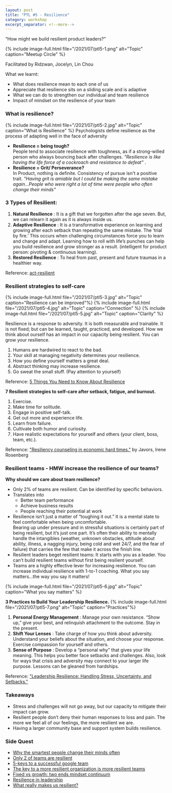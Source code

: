 ```yaml
---
layout: post
title: "PTL #5 - Resilience"
category: workshop
excerpt_separator: <!--more-->
---
```


<p class='sublead'>“How might we build resilient product leaders?”</p>

<!--more-->
{% include image-full.html file="/2021/07/ptl5-1.png" alt="Topic" caption="Meetup Circle" %}

Facilitated by Ridzwan, Jocelyn, Lin Chou

What we learnt:
- What does resilience mean to each one of us
- Appreciate that resilience sits on a sliding scale and is adaptive
- What we can do to strengthen our individual and team resilience
- Impact of mindset on the resilience of your team

### What is resilience?  
{% include image-full.html file="/2021/07/ptl5-2.jpg" alt="Topic" caption="What is Resilience" %}
Psychologists define resilience as the process of adapting well in the face of adversity
- **Resilience = being tough?**  
People tend to associate resilience with toughness, as if a strong-willed person who always bouncing back after challenges. _"Resilience is like having the life force of a cockroach and resistance to defeat"_ .
- **Resilience = Grit/ Perseverance?**  
In Product, nothing is definite. Consistency of pursue isn't a positive trait. _"Having grit is amiable but I could be making the same mistake again...People who were right a lot of time were people who often change their minds"_



### 3 Types of Resilient:  
  1. **Natural Resilience** : It is a gift that we forgotten after the age seven. But, we can relearn it again as it is always inside us.
  2. **Adaptive Resilience** : It is a transformative experience on learning and growing after each setback than repeating the same mistake. The ‘trial by fire.’ This occurs when challenging circumstances force you to learn and change and adapt. Learning how to roll with life’s punches can help you build resilience and grow stronger as a result. (intelligent for product person: pivoting & continuous learning).
  3. **Restored Resilience** : To heal from past, present and future traumas in a healthier way.

Reference: [act-resilient](http://www.act-resilient.org/Site/Blog/Entries/2012/8/28_The_Three_Types_of_Resilience.html)




###  Resilient strategies to self-care

{% include image-full.html file="/2021/07/ptl5-3.jpg" alt="Topic" caption="Resilience can be improved"%}
{% include image-full.html file="/2021/07/ptl5-4.jpg" alt="Topic" caption="Connection" %}
{% include image-full.html file="/2021/07/ptl5-5.jpg" alt="Topic" caption="Clarity" %}

Resilience is a response to adversity. It is both measurable and trainable. It is not fixed; but can be learned, taught, practiced, and developed. 
How we think about ourself has an impact in our capacity being resilient. You can grow your resilience.
1. Humans are hardwired to react to the bad.
2. Your skill at managing negativity determines your resilience.
3. How you define yourself matters a great deal.
4. Abstract thinking may increase resilience.
5. Go sweat the small stuff. (Pay attention to yourself)

Reference: [5 Things You Need to Know About Resilience](https://www.psychologytoday.com/us/blog/tech-support/201503/5-things-you-need-know-about-resilience)

**7 Resilient strategies to self-care after setback, fatigue, and burnout.**
1. Exercise.
2. Make time for solitude.
3. Engage in positive self-talk.
4. Get out more and experience life.
5. Learn from failure.
6. Cultivate both humor and curiosity. 
7. Have realistic expectations for yourself and others (your client, boss, team, etc.).

Reference:  ["Resiliency counseling in economic hard times."](https://link.gale.com/apps/doc/A233501749/AONE?u=anon~9913bb59&sid=googleScholar&xid=507553a9) by Javors, Irene Rosenberg


### Resilient teams - HMW increase the resilience of our teams? 

**Why should we care about team resilience?**
- Only 2% of teams are resilient. Can be identified by specific behaviors. 
- Translates into 
  - Better team performance
  - Achieve business results
  - People reaching their potential at work
- Resilience isn’t just a matter of “toughing it out.” It is a mental state to feel comfortable when being uncomfortable.  
  Bearing up under pressure and in stressful situations is certainly part of being resilient, but it’s just one part. It’s often their ability to mentally handle the intangibles (weather, unknown obstacles, attitude about ability, illness, a nagging injury, being cold and wet 24/7, and the fear of failure) that carries the few that make it across the finish line.
- Resilient leaders beget resilient teams:  It starts with you as a leader. You can’t build resilient teams without first being resilient yourself.
- Teams are a highly effective lever for increasing resilience. You can increase individual resilience with 1-to-1 coaching. What you say matters...the way you say it matters!

{% include image-full.html file="/2021/07/ptl5-6.jpg" alt="Topic" caption="What you say matters" %}

**3 Practices to Build Your Leadership Resilience.**
{% include image-full.html file="/2021/07/ptl5-7.png" alt="Topic" caption="Practices"%}

1. **Personal Energy Management** : Manage your own resistance. “Show up,” give your best, and relinquish attachment to the outcome. Stay in the present.
2. **Shift Your Lenses** : Take charge of how you think about adversity. Understand your beliefs about the situation, and choose your response. Exercise compassion for yourself and others.
3. **Sense of Purpose** : Develop a “personal why” that gives your life meaning. This helps you better face setbacks and challenges. Also, look for ways that crisis and adversity may connect to your larger life purpose. Lessons can be gleaned from hardships.

Reference:  ["Leadership Resilience: Handling Stress, Uncertainty, and Setbacks."](https://www.ccl.org/articles/leading-effectively-articles/leadership-resiliency-handling-stress-uncertainty-and-setbacks/) 

### Takeaways
- Stress and challenges will not go away, but our capacity to mitigate their impact can grow.
- Resilient people don’t deny their human responses to loss and pain. The more we feel all of our feelings, the more resilient we are.
- Having a larger community base and support system builds resilience.


### Side Quest
- [Why the smartest people change their minds often](https://www.cnbc.com/2019/03/12/amazon-billionaire-jeff-bezos-explains-why-the-smartest-people-change-their-minds-often.html)
- [Only 2 of teams are resilient](https://www.glassdoor.com/employers/blog/only-2-of-teams-are-resilient-heres-how-to-change-that/)
- [5-keys to a successful google team](https://rework.withgoogle.com/blog/five-keys-to-a-successful-google-team/)
- [The key to a more resilient organization is more resilient teams](https://www.betterup.com/blog/the-key-to-a-more-resilient-organization-is-more-resilient-teams)
- [Fixed vs growth: two ends mindset continuum](https://mindfulbydesign.com/fixed-vs-growth-two-ends-mindset-continuum/)
- [Resilience in leadership](https://www.forbes.com/sites/brentgleeson/2021/04/13/resilience-in-leadership-how-to-lead-and-win-despite-change-and-obstacles/)
- [What really makes us resilient?](https://hbr.org/2020/09/what-really-makes-us-resilient?ab=hero-main-text)


